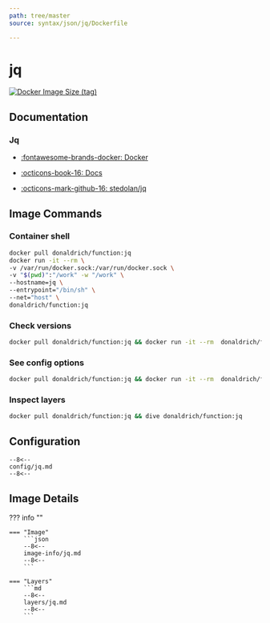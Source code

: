 ```yaml
---
path: tree/master
source: syntax/json/jq/Dockerfile

---
```


# jq

[![Docker Image Size (tag)](https://img.shields.io/docker/image-size/donaldrich/function/jq?color=blue&label=donaldrich/function:jq&logo=docker&style=flat-square)](https://hub.docker.com/r/donaldrich/function/jq)

## Documentation

### Jq

* [:fontawesome-brands-docker: Docker](https://hub.docker.com/r/stedolan/jq)

* [:octicons-book-16: Docs](https://stedolan.github.io/jq)

* [:octicons-mark-github-16: stedolan/jq](https://github.com/stedolan/jq)

## Image Commands

### Container shell

```sh
docker pull donaldrich/function:jq
docker run -it --rm \
-v /var/run/docker.sock:/var/run/docker.sock \
-v "$(pwd)":"/work" -w "/work" \
--hostname=jq \
--entrypoint="/bin/sh" \
--net="host" \
donaldrich/function:jq
```

### Check versions

```sh
docker pull donaldrich/function:jq && docker run -it --rm  donaldrich/function:jq validate
```

### See config options

```sh
docker pull donaldrich/function:jq && docker run -it --rm  donaldrich/function:jq help
```

### Inspect layers

```sh
docker pull donaldrich/function:jq && dive donaldrich/function:jq
```

## Configuration

```
--8<--
config/jq.md
--8<--
```

## Image Details

??? info ""

    === "Image"
        ```json
        --8<--
        image-info/jq.md
        --8<--
        ```

    === "Layers"
        ```md
        --8<--
        layers/jq.md
        --8<--
        ```
